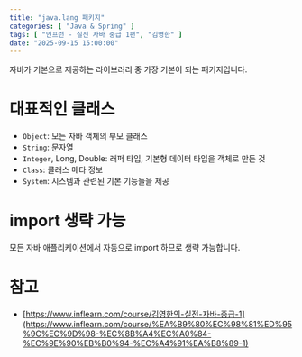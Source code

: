 ```yaml
---
title: "java.lang 패키지"
categories: [ "Java & Spring" ]
tags: [ "인프런 - 실전 자바 중급 1편", "김영한" ]
date: "2025-09-15 15:00:00"
---
```


자바가 기본으로 제공하는 라이브러리 중 가장 기본이 되는 패키지입니다.

# 대표적인 클래스

- `Object`: 모든 자바 객체의 부모 클래스
- `String`: 문자열
- `Integer`, Long, Double: 래퍼 타입, 기본형 데이터 타입을 객체로 만든 것
- `Class`: 클래스 메타 정보
- `System`: 시스템과 관련된 기본 기능들을 제공

# import 생략 가능

모든 자바 애플리케이션에서 자동으로 import 하므로 생략 가능합니다.

# 참고

- [https://www.inflearn.com/course/김영한의-실전-자바-중급-1](https://www.inflearn.com/course/%EA%B9%80%EC%98%81%ED%95%9C%EC%9D%98-%EC%8B%A4%EC%A0%84-%EC%9E%90%EB%B0%94-%EC%A4%91%EA%B8%89-1)
